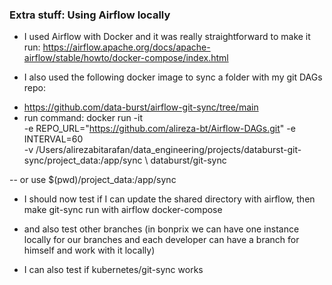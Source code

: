 
### Extra stuff: Using Airflow locally
* I used Airflow with Docker and it was really straightforward to make it run:
https://airflow.apache.org/docs/apache-airflow/stable/howto/docker-compose/index.html

* I also used the following docker image to sync a folder with my git DAGs repo:
- https://github.com/data-burst/airflow-git-sync/tree/main
- run command:
docker run -it \
  -e REPO_URL="https://github.com/alireza-bt/Airflow-DAGs.git" 
  -e INTERVAL=60 \
  -v /Users/alirezabitarafan/data_engineering/projects/databurst-git-sync/project_data:/app/sync \ 
  databurst/git-sync

-- or use $(pwd)/project_data:/app/sync

* I should now test if I can update the shared directory with airflow, then make git-sync run with airflow docker-compose
- and also test other branches (in bonprix we can have one instance locally for our branches and each developer can have a branch for himself and work with it locally)
* I can also test if kubernetes/git-sync works
